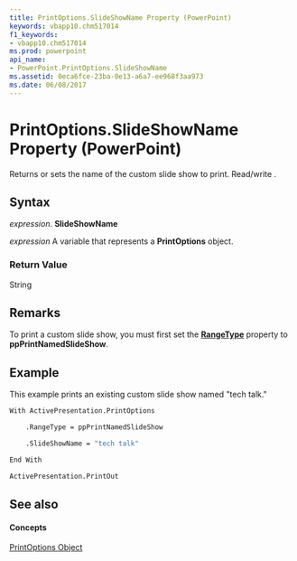 ```yaml
---
title: PrintOptions.SlideShowName Property (PowerPoint)
keywords: vbapp10.chm517014
f1_keywords:
- vbapp10.chm517014
ms.prod: powerpoint
api_name:
- PowerPoint.PrintOptions.SlideShowName
ms.assetid: 0eca6fce-23ba-0e13-a6a7-ee968f3aa973
ms.date: 06/08/2017
---
```



# PrintOptions.SlideShowName Property (PowerPoint)

Returns or sets the name of the custom slide show to print. Read/write .


## Syntax

 _expression_. **SlideShowName**

 _expression_ A variable that represents a **PrintOptions** object.


### Return Value

String


## Remarks

To print a custom slide show, you must first set the **[RangeType](printoptions-rangetype-property-powerpoint.md)** property to **ppPrintNamedSlideShow**.


## Example

This example prints an existing custom slide show named "tech talk."


```vb
With ActivePresentation.PrintOptions

    .RangeType = ppPrintNamedSlideShow

    .SlideShowName = "tech talk"

End With

ActivePresentation.PrintOut
```


## See also


#### Concepts


[PrintOptions Object](printoptions-object-powerpoint.md)

